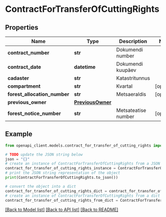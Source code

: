 # ContractForTransferOfCuttingRights


## Properties

Name | Type | Description | Notes
------------ | ------------- | ------------- | -------------
**contract_number** | **str** | Dokumendi number | 
**contract_date** | **datetime** | Dokumendi kuupäev | 
**cadaster** | **str** | Katastritunnus | 
**compartment** | **str** | Kvartal | [optional] 
**forest_allocation_number** | **str** | Metsaeraldis | [optional] 
**previous_owner** | [**PreviousOwner**](PreviousOwner.md) |  | 
**forest_notice_number** | **str** | Metsateatise number | [optional] 

## Example

```python
from openapi_client.models.contract_for_transfer_of_cutting_rights import ContractForTransferOfCuttingRights

# TODO update the JSON string below
json = "{}"
# create an instance of ContractForTransferOfCuttingRights from a JSON string
contract_for_transfer_of_cutting_rights_instance = ContractForTransferOfCuttingRights.from_json(json)
# print the JSON string representation of the object
print(ContractForTransferOfCuttingRights.to_json())

# convert the object into a dict
contract_for_transfer_of_cutting_rights_dict = contract_for_transfer_of_cutting_rights_instance.to_dict()
# create an instance of ContractForTransferOfCuttingRights from a dict
contract_for_transfer_of_cutting_rights_from_dict = ContractForTransferOfCuttingRights.from_dict(contract_for_transfer_of_cutting_rights_dict)
```
[[Back to Model list]](../README.md#documentation-for-models) [[Back to API list]](../README.md#documentation-for-api-endpoints) [[Back to README]](../README.md)


